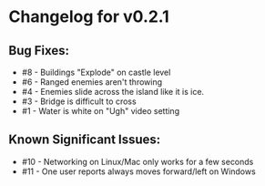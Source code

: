 # Changelog for v0.2.1

## Bug Fixes:

* #8 - Buildings "Explode" on castle level
* #6 - Ranged enemies aren't throwing
* #4 - Enemies slide across the island like it is ice.
* #3 - Bridge is difficult to cross
* #1 - Water is white on "Ugh" video setting

## Known Significant Issues:

* #10 - Networking on Linux/Mac only works for a few seconds 
* #11 - One user reports always moves forward/left on Windows
